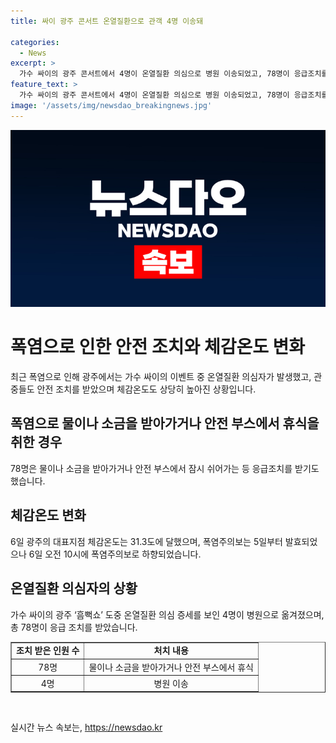 ```yaml
---
title: 싸이 광주 콘서트 온열질환으로 관객 4명 이송돼

categories:
  - News
excerpt: >
  가수 싸이의 광주 콘서트에서 4명이 온열질환 의심으로 병원 이송되었고, 78명이 응급조치를 받았으며 폭염주의보도 내려졌다. 6일 광주 대표지점의 체감온도는 31.3도에 달해 폭염이 심했지만 사고는 발생하지 않았다.
feature_text: >
  가수 싸이의 광주 콘서트에서 4명이 온열질환 의심으로 병원 이송되었고, 78명이 응급조치를 받았으며 폭염주의보도 내려졌다. 6일 광주 대표지점의 체감온도는 31.3도에 달해 폭염이 심했지만 사고는 발생하지 않았다.
image: '/assets/img/newsdao_breakingnews.jpg'
---
```


<p><img src="/assets/img/newsdao_breakingnews.jpg" alt="flaretime 속보" /></p>

<h1 data-ke-size="size22">폭염으로 인한 안전 조치와 체감온도 변화</h1>

<p data-ke-size="size16">최근 폭염으로 인해 광주에서는 가수 싸이의 이벤트 중 온열질환 의심자가 발생했고, 관중들도 안전 조치를 받았으며 체감온도도 상당히 높아진 상황입니다.</p>

<h2 data-ke-size="size26">폭염으로 물이나 소금을 받아가거나 안전 부스에서 휴식을 취한 경우</h2>

<p data-ke-size="size16">78명은 물이나 소금을 받아가거나 안전 부스에서 잠시 쉬어가는 등 응급조치를 받기도 했습니다.</p>

<h2 data-ke-size="size26">체감온도 변화</h2>

<p data-ke-size="size16">6일 광주의 대표지점 체감온도는 31.3도에 달했으며, 폭염주의보는 5일부터 발효되었으나 6일 오전 10시에 폭염주의보로 하향되었습니다.</p>

<h2 data-ke-size="size26">온열질환 의심자의 상황</h2>

<p data-ke-size="size16">가수 싸이의 광주 ‘흠뻑쇼’ 도중 온열질환 의심 증세를 보인 4명이 병원으로 옮겨졌으며, 총 78명이 응급 조치를 받았습니다.</p>

<table style="width: 100%;" border="1">
<tbody>
<tr>
<td style="text-align: center; height: 17px;"><b>조치 받은 인원 수</b></td>
<td style="text-align: center; height: 17px;"><b>처치 내용</b></td>
</tr>
<tr>
<td style="text-align: center; height: 17px;">78명</td>
<td style="text-align: center; height: 17px;">물이나 소금을 받아가거나 안전 부스에서 휴식</td>
</tr>
<tr>
<td style="text-align: center; height: 17px;">4명</td>
<td style="text-align: center; height: 17px;">병원 이송</td>
</tr>
</tbody>
</table>

<p data-ke-size="size16">&nbsp;</p>
실시간 뉴스 속보는, <a href="https://newsdao.kr" rel="dofollow">https://newsdao.kr</a>


